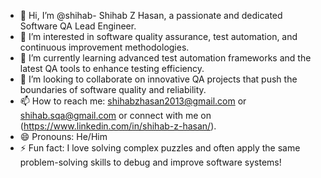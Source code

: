- 👋 Hi, I’m @shihab- Shihab Z Hasan, a passionate and dedicated Software QA Lead Engineer.
- 👀 I’m interested in software quality assurance, test automation, and continuous improvement methodologies.
- 🌱 I’m currently learning advanced test automation frameworks and the latest QA tools to enhance testing efficiency.
- 💞️ I’m looking to collaborate on innovative QA projects that push the boundaries of software quality and reliability.
- 📫 How to reach me: shihabzhasan2013@gmail.com or shihab.sqa@gmail.com or connect with me on (https://www.linkedin.com/in/shihab-z-hasan/).
- 😄 Pronouns: He/Him
- ⚡ Fun fact: I love solving complex puzzles and often apply the same problem-solving skills to debug and improve software systems!

<!---
shihab-sqa/shihab-sqa is a ✨ special ✨ repository because its `README.md` (this file) appears on your GitHub profile.
You can click the Preview link to take a look at your changes.
--->
